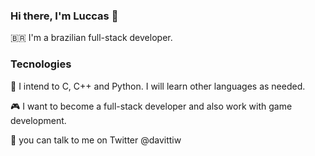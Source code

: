### Hi there, I'm Luccas 👋

🇧🇷 I'm a brazilian full-stack developer.
 
 ### Tecnologies

📄 I intend to C, C++ and Python. I will learn other languages as needed.

🎮 I want to become a full-stack developer and also work with game development.

💬 you can talk to me on Twitter @davittiw
